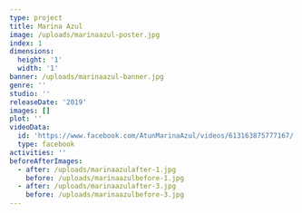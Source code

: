 ```yaml
---
type: project
title: Marina Azul
image: /uploads/marinaazul-poster.jpg
index: 1
dimensions:
  height: '1'
  width: '1'
banner: /uploads/marinaazul-banner.jpg
genre: ''
studio: ''
releaseDate: '2019'
images: []
plot: ''
videoData:
  id: 'https://www.facebook.com/AtunMarinaAzul/videos/613163875777167/'
  type: facebook
activities: ''
beforeAfterImages:
  - after: /uploads/marinaazulafter-1.jpg
    before: /uploads/marinaazulbefore-1.jpg
  - after: /uploads/marinaazulafter-3.jpg
    before: /uploads/marinaazulbefore-3.jpg
---
```


